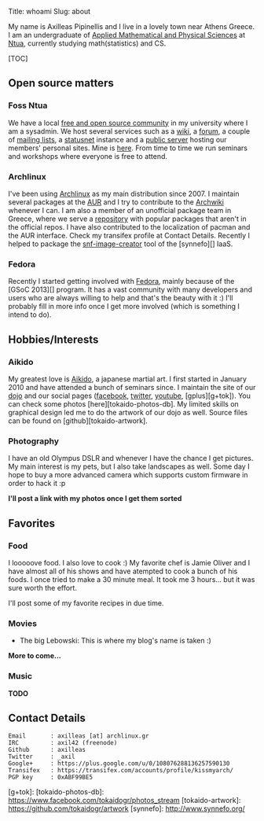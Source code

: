 Title: whoami
Slug: about


My name is Axilleas Pipinellis and I live in a lovely town near Athens Greece.
I am an undergraduate of [Applied Mathematical and Physical Sciences][semfe] at
[Ntua][ntua], currently studying math(statistics) and CS.

[TOC]

## Open source matters

### Foss Ntua
We have a local [free and open source community][foss] in my university
where I am a sysadmin. We host several services such as a [wiki][], a [forum][],
a couple of [mailing lists][], a [statusnet][] instance and a [public server][animal]
hosting our members' personal sites. Mine is [here][animal-axil]. From time
to time we run seminars and workshops where everyone is free to attend.

### Archlinux
I've been using [Archlinux][] as my main distribution since 2007.
I maintain several packages at the [AUR][] and I try to contribute to the
[Archwiki][] whenever I can. I am also a member of an unofficial package
team in Greece, where we serve a [repository][archlinuxgr] with popular packages that
aren't in the official repos. I have also contributed to the localization
of pacman and the AUR interface. Check my transifex profile at Contact Details.
Recently I helped to package the [snf-image-creator][snf-arch] tool of 
the [synnefo][] IaaS.

### Fedora
Recently I started getting involved with [Fedora][], mainly because
of the [GSoC 2013][] program. It has a vast community with many developers
and users who are always willing to help and that's the beauty with it :)
I'll probably fill in more info once I get more involved (which is something 
I intend to do).

## Hobbies/Interests

### Aikido
My greatest love is [Aikido][], a japanese martial art. I first started in 
January 2010 and have attended a bunch of seminars since. I maintain the 
site of our [dojo][tokaidogr] and our social pages ([facebook][fb-tok], [twitter][twit-tok], 
[youtube][yt-tok], [gplus][g+tok]). You can check some photos [here][tokaido-photos-db].
My limited skills on graphical design led me to do the artwork of our dojo
as well. Source files can be found on [github][tokaido-artwork].

### Photography
I have an old Olympus DSLR and whenever I have the chance I get pictures.
My main interest is my pets, but I also take landscapes as well. Some day 
I hope to buy a more advanced camera which supports custom firmware in 
order to hack it :p

**I'll post a link with my photos once I get them sorted**

## Favorites

### Food
I looooove food. I also love to cook :) My favorite chef is Jamie Oliver
and I have almost all of his shows and have atempted to cook a bunch of his 
foods. I once tried to make a 30 minute meal. It took me 3 hours... but
it was sure worth the effort.

I'll post some of my favorite recipes in due time.

### Movies

  - The big Lebowski: This is where my blog's name is taken :)

**More to come...**

### Music

**TODO**

## Contact Details

    Email       : axilleas [at] archlinux.gr
    IRC         : axil42 (freenode)
    Github      : axilleas
    Twitter     : _axil
    Google+     : https://plus.google.com/u/0/108076288136257590130
    Transifex   : https://transifex.com/accounts/profile/kissmyarch/
    PGP key     : 0xABF99BE5

[snf-arch]: http://www.synnefo.org/docs/snf-image-creator/latest/install.html#arch-linux
[semfe]: http://semfe.ntua.gr "School of Applied Mathematical and Physical Sciences"
[ntua]: http://ntua.gr "National Technical University of Athens"
[foss]: https://foss.ntua.gr
[wiki]: https://foss.ntua.gr/wiki
[forum]: https://foss.ntua.gr/forum
[mailing lists]: https://lists.foss.ntua.gr
[statusnet]: https://foss.ntua.gr/status
[animal]: https://animal.foss.ntua.gr
[animal-axil]: https://animal.foss.ntua.gr/~axil
[Archlinux]: https://archlinux.org
[AUR]: https://aur.archlinux.org/packages/?SeB=m&K=axil42 "Packages I maintain at Arch User Repository"
[Archwiki]: https://wiki.archlinux.org/index.php/Special:Contributions/Maevius "My contributions to the Archwiki"
[archlinuxgr]: http://archlinuxgr.tiven.org/archlinux/
[Fedora]: http://fedoraproject.org
[Aikido]: https://en.wikipedia.org/wiki/Aikido "Aikido at Wikipedia"
[tokaidogr]: https://tokaido.gr "Aikido Tokaido Dojo"
[fb-tok]: https://facebook.com/tokaidogr
[twit-tok]: https://twitter.com/tokaidogr
[yt-tok]: https://youtube.com/tokaidogr
[g+tok]: 
[tokaido-photos-db]: https://www.facebook.com/tokaidogr/photos_stream
[tokaido-artwork]: https://github.com/tokaidogr/artwork
[synnefo]: http://www.synnefo.org/
